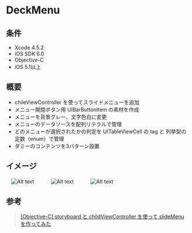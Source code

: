 DeckMenu
====================

条件
---------------
 * Xcode 4.5.2
 * iOS SDK 6.0
 * Objective-C
 * iOS 5.1以上

概要
---------------
 * chileViewController を使ってスライドメニューを追加
 * メニュー開閉ボタン用 UIBarButtonItem の素材を作成
 * メニューを背景グレー、文字色白に変更
 * メニューのデータソースを配列リテラルで管理
 * どのメニューが選択されたかの判定を UITableViewCell の tag と 列挙型の定数（enum）で管理
 * ダミーのコンテンツを3パターン設置

イメージ
---------------
　![Alt text](https://raw.github.com/syake/UITableView-Examples/master/DeckMenu/assets/capture_01.png)　　
　![Alt text](https://raw.github.com/syake/UITableView-Examples/master/DeckMenu/assets/capture_02.png)　　
　![Alt text](https://raw.github.com/syake/UITableView-Examples/master/DeckMenu/assets/capture_03.png)

参考
---------------
 > [[Objective-C] storyboard と childViewController を使って slideMenu を作ってみた](http://tamotamago.com/?p=405 "[Objective-C] storyboard と childViewController を使って slideMenu を作ってみた")
